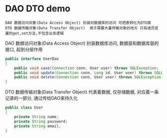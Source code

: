 # DAO DTO demo

```text
DAO 数据访问对象(Data Access Object) 封装对数据库的访问 可把表转化为DTO类
DTO 数据传输对象(Data Transfer Object)  用于需要大量传输对象的地方 只有成员变量的get,set方法,不包含业务逻辑
```

DAO 数据访问对象(Data Access Object) 封装数据库访问, 数据层和数据库层的接口, 起到分层作用
```java
public interface UserDao
{
	public void save(Connection conn, User user) throws SQLException;
	public void update(Connection conn, Long id, User user) throws SQLException;
	public void delete(Connection conn, User user) throws SQLException;
}
```

DTO 数据传输对象(Data Transfer Object) 代表着数据, 仅存储数据, 对应着一条记录的一部分, 通过传给DAO来持久化
```java
public class User
{
	private String name;
	private String password;
	private String email;
}
```

